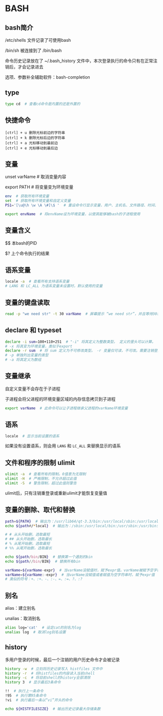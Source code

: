 # BASH

## bash简介

/etc/shells 文件记录了可使用bash

/bin/sh 被连接到了 /bin/bash

命令历史记录放在了 ~/.bash_history 文件中，本次登录执行的命令只有在正常注销后，才会记录进去

选项、参数补全辅助软件：bash-completion

## type

``` bash
type cd  # 查看cd命令是内置的还是外置的
```

## 快捷命令

``` button
[ctrl] + u 删除光标前边的字符串
[ctrl] + k 删除光标后边的字符串
[ctrl] + a 光标移动到最前边
[ctrl] + e 光标移动到最后边
```

## 变量

unset varName  # 取消变量内容

export PATH  # 将变量变为环境变量

``` bash
env  # 获取所有环境变量
set  # 获取所有环境变量和自定义变量
PS1='[\u@\h \w \A \#]\$ '  # 重设命令行显示变量，用户、主机名、文件路径、时间、本bash执行的第几个命令、特权和非特权用户的标识

export envName  # 将envName设为环境变量，以使其能够被bash的子进程使用
```

## 变量含义

$$ 本bash的PID

$? 上个命令执行的结果

## 语系变量

``` bash
locale -a  # 查看所有支持语系变量
# LANG 和 LC_ALL 为语系变量未设置时，默认使用的变量
```

## 变量的键盘读取

``` bash
read -p "we need str" -t 30 varName  # 屏幕提示 “we need str”，并且等待30秒。输入的字符会被给到varName该变量中
```

## declare 和 typeset

``` bash
declare -i sum=100+110+251  # "-i" 将其定义为整数类型。 定义的里头可以计算。
# -x 将其变为环境变量，类似于export
declare -r sum  # 将 sum 定义为不可修改类型。 -r 变量仅可读，不可改。需要注销登陆后才能修改
# -p 单独列出变量的类型
# -a 将其定义为数组
```

## 变量继承

自定义变量不会存在于子进程

子进程会将父进程的环境变量区域的内存信息拷贝到子进程

``` bash
export varName  # 此命令可以让子进程继承父进程的varName环境变量
```

## 语系

```bash
locale  # 显示当前设置的语系
```

如果没有设置语系，则会用 `LANG` 和 `LC_ALL` 来替换显示的语系

## 文件和程序的限制 ulimit

``` bash
ulimit -a  # 查看所有的限制。0值意为无限制
ulimit -H  # 严格限制，不允许超过此值
ulimit -S  # 警告限制，超过此值则警告
```

ulimit后，只有注销重登录或重新ulimit才能恢复变量值

## 变量的删除、取代和替换

``` bash
path=${PATH}  # 输出为：/usr/lib64/qt-3.3/bin:/usr/local/sbin:/usr/local/bin:/usr/sbin:/usr/bin:/root/bin
echo ${path#/*local}  # 输出为：/sbin:/usr/local/bin:/usr/sbin:/usr/bin:/root/bin

# # 从头开始删，选取最短
# ## 从头开始删，选取最长
# % 从尾开始删，选取最短
# %% 从尾开始删，选取最长

echo ${path/bin/BIN}  # 替换第一个遇到的bin
echo ${path//bin/BIN}  # 替换所有bin

varName=${varName-expr}  # 当varName没赋值时，赋予expr值。varName被赋予空字符串则不动
varName=${varName:-expr}  # 当varName没赋值或者赋值为空字符串时，赋予expr值
# 类似的符号：+、:+、-、:-、=、:=、?、:?
```

## 别名

alias：建立别名

unalias：取消别名

```bash
alias log='cat'  # 设定cat的别名为log
unalias log  # 取消log别名设置
```

## history

多用户登录的时候，最后一个注销的用户历史命令才会被记录

``` bash
history -w  # 立刻将历史记录写入 histfiles 文件中
history -r  # 将histfiles的内容读入当前shell
history -c  # 将目前shell的history全部清除
history 3  # 显示最后3条命令

!!  # 执行上一条命令
!95  # 执行第95条命令
!vi  # 执行最后一条以“vi”开头的命令

echo ${HISTFILESIZE}  # 输出历史记录最大存储条数
```